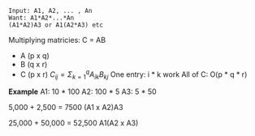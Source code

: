 	Input: A1, A2, ... , An
	Want: A1*A2*...*An
	(A1*A2)A3 or A1(A2*A3) etc

Multiplying matricies:
C = AB
- A (p x q)
- B (q x r)
- C (p x r)
$C_{ij} = \Sigma_{k=1}^qA_{ik}B_{kj}$
One entry: i * k work
All of C: O(p * q * r)

**Example**
A1: 10 * 100
A2: 100 * 5
A3: 5 * 50

5,000 + 2,500 = 7500
(A1 x A2)A3

25,000 + 50,000 = 52,500
A1(A2 x A3)

